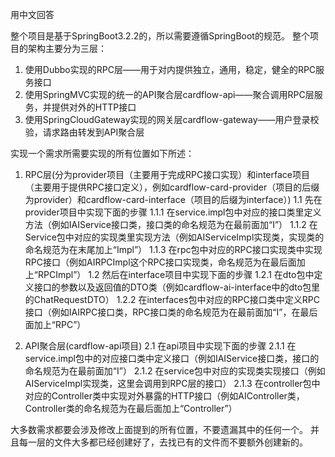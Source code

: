 用中文回答

整个项目是基于SpringBoot3.2.2的，所以需要遵循SpringBoot的规范。
整个项目的架构主要分为三层：
1. 使用Dubbo实现的RPC层——用于对内提供独立，通用，稳定，健全的RPC服务接口
2. 使用SpringMVC实现的统一的API聚合层cardflow-api——聚合调用RPC层服务，并提供对外的HTTP接口
3. 使用SpringCloudGateway实现的网关层cardflow-gateway——用户登录校验，请求路由转发到API聚合层

实现一个需求所需要实现的所有位置如下所述：
1. RPC层(分为provider项目（主要用于完成RPC接口实现）和interface项目（主要用于提供RPC接口定义），例如cardflow-card-provider（项目的后缀为provider）和cardflow-card-interface（项目的后缀为interface）)
    1.1 先在provider项目中实现下面的步骤
        1.1.1 在service.impl包中对应的接口类里定义方法（例如IAIService接口类，接口类的命名规范为在最前面加“I”）
        1.1.2 在Service包中对应的实现类里实现方法（例如AIServiceImpl实现类，实现类的命名规范为在末尾加上“Impl”）
        1.1.3 在rpc包中对应的RPC接口实现类中实现RPC接口（例如AIRPCImpl这个RPC接口实现类，命名规范为在最后面加上“RPCImpl”）
    1.2 然后在interface项目中实现下面的步骤
        1.2.1 在dto包中定义接口的参数以及返回值的DTO类（例如cardflow-ai-interface中的dto包里的ChatRequestDTO）
        1.2.2 在interfaces包中对应的RPC接口类中定义RPC接口（例如IAIRPC接口类，RPC接口类的命名规范为在最前面加“I”，在最后面加上“RPC”）

2. API聚合层(cardflow-api项目)
    2.1 在api项目中实现下面的步骤
        2.1.1 在service.impl包中的对应接口类中定义接口（例如IAIService接口类，接口的命名规范为在最前面加“I”）
        2.1.2 在service包中对应的实现类实现接口（例如AIServiceImpl实现类，这里会调用到RPC层的接口）
        2.1.3 在controller包中对应的Controller类中实现对外暴露的HTTP接口（例如AIController类，Controller类的命名规范为在最后面加上“Controller”）

大多数需求都要会涉及修改上面提到的所有位置，不要遗漏其中的任何一个。
并且每一层的文件大多都已经创建好了，去找已有的文件而不要额外创建新的。



